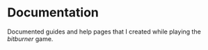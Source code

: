 # Documentation

Documented guides and help pages that I created while playing the _bitburner_ game.
